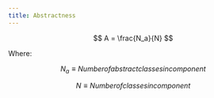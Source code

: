 ```yaml
---
title: Abstractness
---
```

$$
A = \frac{N_a}{N}
$$

Where:

$$
N_a \equiv Number of abstract classes in component
$$ 


$$
N \equiv Number of classes in component
$$  

